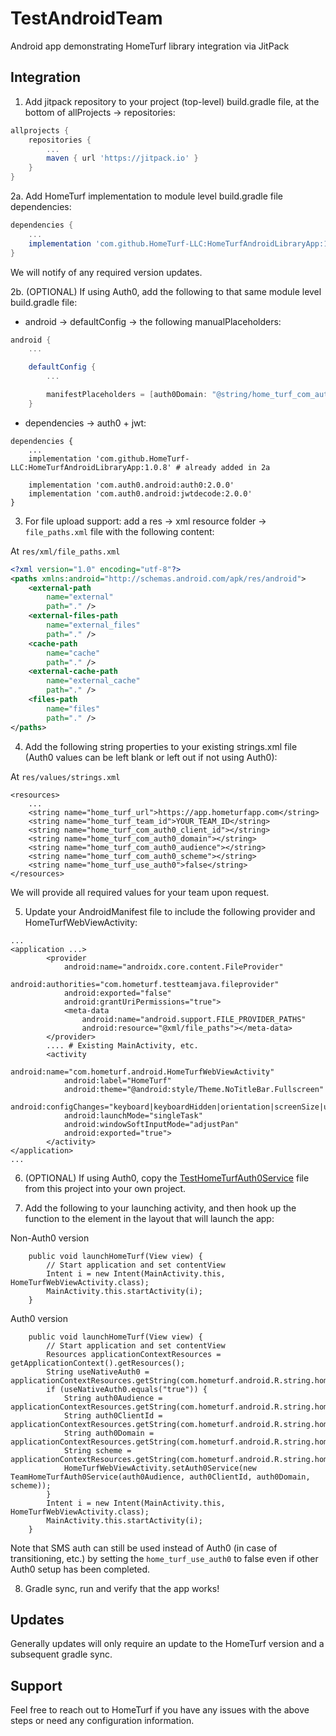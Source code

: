 # TestAndroidTeam

Android app demonstrating HomeTurf library integration via JitPack

## Integration

1. Add jitpack repository to your project (top-level) build.gradle file, at the bottom of allProjects -> repositories:

```.gradle
allprojects {
    repositories {
        ...
        maven { url 'https://jitpack.io' }
    }
}
```

2a. Add HomeTurf implementation to module level build.gradle file dependencies:

```.gradle
dependencies {
    ...
    implementation 'com.github.HomeTurf-LLC:HomeTurfAndroidLibraryApp:1.0.8'
}
```

We will notify of any required version updates.

2b. (OPTIONAL) If using Auth0, add the following to that same module level build.gradle file:

- android -> defaultConfig -> the following manualPlaceholders:

```.gradle
android {
    ...

    defaultConfig {
        ...

        manifestPlaceholders = [auth0Domain: "@string/home_turf_com_auth0_domain", auth0Scheme: "@string/home_turf_com_auth0_scheme"]
    }
```

- dependencies -> auth0 + jwt:

```
dependencies {
    ...
    implementation 'com.github.HomeTurf-LLC:HomeTurfAndroidLibraryApp:1.0.8' # already added in 2a

    implementation 'com.auth0.android:auth0:2.0.0'
    implementation 'com.auth0.android:jwtdecode:2.0.0'
}
```

3. For file upload support: add a res -> xml resource folder -> `file_paths.xml` file with the following content:

At `res/xml/file_paths.xml`

```.xml
<?xml version="1.0" encoding="utf-8"?>
<paths xmlns:android="http://schemas.android.com/apk/res/android">
    <external-path
        name="external"
        path="." />
    <external-files-path
        name="external_files"
        path="." />
    <cache-path
        name="cache"
        path="." />
    <external-cache-path
        name="external_cache"
        path="." />
    <files-path
        name="files"
        path="." />
</paths>
```

4. Add the following string properties to your existing strings.xml file (Auth0 values can be left blank or left out if not using Auth0):

At `res/values/strings.xml`

```
<resources>
    ...
    <string name="home_turf_url">https://app.hometurfapp.com</string>
    <string name="home_turf_team_id">YOUR_TEAM_ID</string>
    <string name="home_turf_com_auth0_client_id"></string>
    <string name="home_turf_com_auth0_domain"></string>
    <string name="home_turf_com_auth0_audience"></string>
    <string name="home_turf_com_auth0_scheme"></string>
    <string name="home_turf_use_auth0">false</string>
</resources>
```

We will provide all required values for your team upon request.

5. Update your AndroidManifest file to include the following provider and HomeTurfWebViewActivity:

```
...
<application ...>
        <provider
            android:name="androidx.core.content.FileProvider"
            android:authorities="com.hometurf.testteamjava.fileprovider"
            android:exported="false"
            android:grantUriPermissions="true">
            <meta-data
                android:name="android.support.FILE_PROVIDER_PATHS"
                android:resource="@xml/file_paths"></meta-data>
        </provider>
        .... # Existing MainActivity, etc.
        <activity
            android:name="com.hometurf.android.HomeTurfWebViewActivity"
            android:label="HomeTurf"
            android:theme="@android:style/Theme.NoTitleBar.Fullscreen"
            android:configChanges="keyboard|keyboardHidden|orientation|screenSize|uiMode"
            android:launchMode="singleTask"
            android:windowSoftInputMode="adjustPan"
            android:exported="true">
        </activity>
</application>
...
```

6. (OPTIONAL) If using Auth0, copy the [TestHomeTurfAuth0Service](./app/src/main/java/com/hometurf/testandroidteam/TeamHomeTurfAuth0Service.java) file from this project into your own project.

7. Add the following to your launching activity, and then hook up the function to the element in the layout that will launch the app:

Non-Auth0 version

```
    public void launchHomeTurf(View view) {
        // Start application and set contentView
        Intent i = new Intent(MainActivity.this, HomeTurfWebViewActivity.class);
        MainActivity.this.startActivity(i);
    }
```

Auth0 version

```
    public void launchHomeTurf(View view) {
        // Start application and set contentView
        Resources applicationContextResources = getApplicationContext().getResources();
        String useNativeAuth0 = applicationContextResources.getString(com.hometurf.android.R.string.home_turf_use_auth0);
        if (useNativeAuth0.equals("true")) {
            String auth0Audience = applicationContextResources.getString(com.hometurf.android.R.string.home_turf_com_auth0_audience);
            String auth0ClientId = applicationContextResources.getString(com.hometurf.android.R.string.home_turf_com_auth0_client_id);
            String auth0Domain = applicationContextResources.getString(com.hometurf.android.R.string.home_turf_com_auth0_domain);
            String scheme = applicationContextResources.getString(com.hometurf.android.R.string.home_turf_com_auth0_scheme);
            HomeTurfWebViewActivity.setAuth0Service(new TeamHomeTurfAuth0Service(auth0Audience, auth0ClientId, auth0Domain, scheme));
        }
        Intent i = new Intent(MainActivity.this, HomeTurfWebViewActivity.class);
        MainActivity.this.startActivity(i);
    }
```

Note that SMS auth can still be used instead of Auth0 (in case of transitioning, etc.) by setting the `home_turf_use_auth0` to false even if other Auth0 setup has been completed.

8. Gradle sync, run and verify that the app works!

## Updates

Generally updates will only require an update to the HomeTurf version and a subsequent gradle sync.

## Support

Feel free to reach out to HomeTurf if you have any issues with the above steps or need any configuration information.
